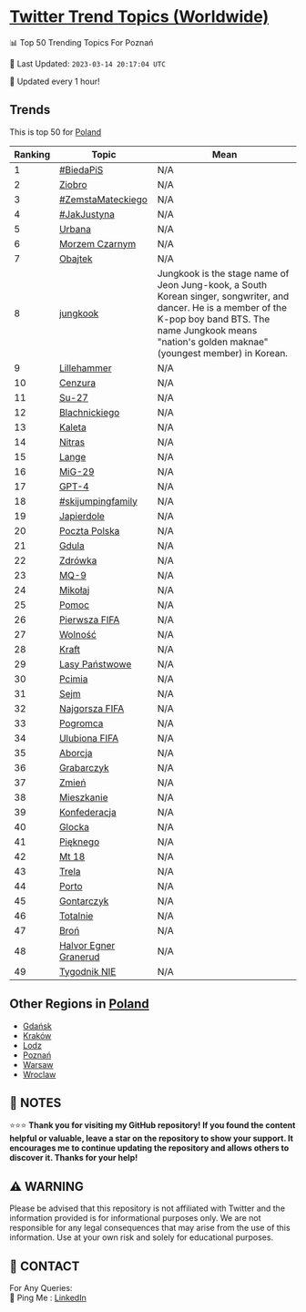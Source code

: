 [Twitter Trend Topics (Worldwide)](https://github.com/ErcinDedeoglu/Twitter-Trend-Topics)
==========


📊 Top 50 Trending Topics For Poznań

📆 Last Updated: `2023-03-14 20:17:04 UTC`

🔧 Updated every 1 hour!


## Trends

This is top 50 for [Poland](</Poland>)

| Ranking | Topic | Mean |
| ------- | ------------ | ------------ |
| 1 | [#BiedaPiS](http://twitter.com/search?q=%23BiedaPiS) | N/A |
| 2 | [Ziobro](http://twitter.com/search?q=Ziobro) | N/A |
| 3 | [#ZemstaMateckiego](http://twitter.com/search?q=%23ZemstaMateckiego) | N/A |
| 4 | [#JakJustyna](http://twitter.com/search?q=%23JakJustyna) | N/A |
| 5 | [Urbana](http://twitter.com/search?q=Urbana) | N/A |
| 6 | [Morzem Czarnym](http://twitter.com/search?q=Morzem+Czarnym) | N/A |
| 7 | [Obajtek](http://twitter.com/search?q=Obajtek) | N/A |
| 8 | [jungkook](http://twitter.com/search?q=jungkook) | Jungkook is the stage name of Jeon Jung-kook, a South Korean singer, songwriter, and dancer. He is a member of the K-pop boy band BTS. The name Jungkook means "nation's golden maknae" (youngest member) in Korean. |
| 9 | [Lillehammer](http://twitter.com/search?q=Lillehammer) | N/A |
| 10 | [Cenzura](http://twitter.com/search?q=Cenzura) | N/A |
| 11 | [Su-27](http://twitter.com/search?q=Su-27) | N/A |
| 12 | [Blachnickiego](http://twitter.com/search?q=Blachnickiego) | N/A |
| 13 | [Kaleta](http://twitter.com/search?q=Kaleta) | N/A |
| 14 | [Nitras](http://twitter.com/search?q=Nitras) | N/A |
| 15 | [Lange](http://twitter.com/search?q=Lange) | N/A |
| 16 | [MiG-29](http://twitter.com/search?q=MiG-29) | N/A |
| 17 | [GPT-4](http://twitter.com/search?q=GPT-4) | N/A |
| 18 | [#skijumpingfamily](http://twitter.com/search?q=%23skijumpingfamily) | N/A |
| 19 | [Japierdole](http://twitter.com/search?q=Japierdole) | N/A |
| 20 | [Poczta Polska](http://twitter.com/search?q=Poczta+Polska) | N/A |
| 21 | [Gdula](http://twitter.com/search?q=Gdula) | N/A |
| 22 | [Zdrówka](http://twitter.com/search?q=Zdr%c3%b3wka) | N/A |
| 23 | [MQ-9](http://twitter.com/search?q=MQ-9) | N/A |
| 24 | [Mikołaj](http://twitter.com/search?q=Miko%c5%82aj) | N/A |
| 25 | [Pomoc](http://twitter.com/search?q=Pomoc) | N/A |
| 26 | [Pierwsza FIFA](http://twitter.com/search?q=Pierwsza+FIFA) | N/A |
| 27 | [Wolność](http://twitter.com/search?q=Wolno%c5%9b%c4%87) | N/A |
| 28 | [Kraft](http://twitter.com/search?q=Kraft) | N/A |
| 29 | [Lasy Państwowe](http://twitter.com/search?q=Lasy+Pa%c5%84stwowe) | N/A |
| 30 | [Pcimia](http://twitter.com/search?q=Pcimia) | N/A |
| 31 | [Sejm](http://twitter.com/search?q=Sejm) | N/A |
| 32 | [Najgorsza FIFA](http://twitter.com/search?q=Najgorsza+FIFA) | N/A |
| 33 | [Pogromca](http://twitter.com/search?q=Pogromca) | N/A |
| 34 | [Ulubiona FIFA](http://twitter.com/search?q=Ulubiona+FIFA) | N/A |
| 35 | [Aborcja](http://twitter.com/search?q=Aborcja) | N/A |
| 36 | [Grabarczyk](http://twitter.com/search?q=Grabarczyk) | N/A |
| 37 | [Zmień](http://twitter.com/search?q=Zmie%c5%84) | N/A |
| 38 | [Mieszkanie](http://twitter.com/search?q=Mieszkanie) | N/A |
| 39 | [Konfederacja](http://twitter.com/search?q=Konfederacja) | N/A |
| 40 | [Glocka](http://twitter.com/search?q=Glocka) | N/A |
| 41 | [Pięknego](http://twitter.com/search?q=Pi%c4%99knego) | N/A |
| 42 | [Mt 18](http://twitter.com/search?q=Mt+18) | N/A |
| 43 | [Trela](http://twitter.com/search?q=Trela) | N/A |
| 44 | [Porto](http://twitter.com/search?q=Porto) | N/A |
| 45 | [Gontarczyk](http://twitter.com/search?q=Gontarczyk) | N/A |
| 46 | [Totalnie](http://twitter.com/search?q=Totalnie) | N/A |
| 47 | [Broń](http://twitter.com/search?q=Bro%c5%84) | N/A |
| 48 | [Halvor Egner Granerud](http://twitter.com/search?q=Halvor+Egner+Granerud) | N/A |
| 49 | [Tygodnik NIE](http://twitter.com/search?q=Tygodnik+NIE) | N/A |



## Other Regions in [Poland](</Poland>)

* [Gdańsk](</Poland/Gdańsk.md>)
* [Kraków](</Poland/Kraków.md>)
* [Lodz](</Poland/Lodz.md>)
* [Poznań](</Poland/Poznań.md>)
* [Warsaw](</Poland/Warsaw.md>)
* [Wroclaw](</Poland/Wroclaw.md>)



## 📝 NOTES

⭐⭐⭐ **Thank you for visiting my GitHub repository! If you found the content helpful or valuable, leave a star on the repository to show your support. It encourages me to continue updating the repository and allows others to discover it. Thanks for your help!**


## ⚠️ WARNING

Please be advised that this repository is not affiliated with Twitter and the information provided is for informational purposes only. We are not responsible for any legal consequences that may arise from the use of this information. Use at your own risk and solely for educational purposes.


## 📨 CONTACT

 For Any Queries:  
            🏓 Ping Me : [LinkedIn](https://www.linkedin.com/in/ercindedeoglu/)
